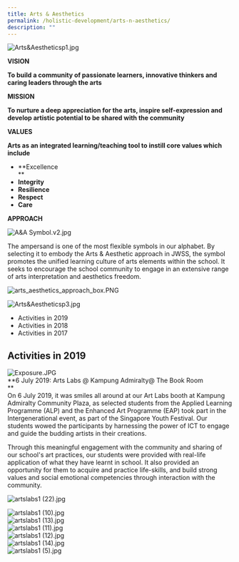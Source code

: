 ```yaml
---
title: Arts & Aesthetics
permalink: /holistic-development/arts-n-aesthetics/
description: ""
---
```



![Arts&Aestheticsp1.jpg](https://jurongwestsec.moe.edu.sg/qql/slot/u198/Arts&Aes(CD)/2017/Arts&Aestheticsp1.jpg)

  

**VISION**           

**To build a community of passionate learners, innovative thinkers and caring leaders through the arts**

**MISSION**

**To nurture a deep appreciation for the arts, inspire self-expression and develop artistic potential to be shared with the community**

**VALUES**          

**Arts as an integrated learning/teaching tool to instill core values which include** 

*   **Excellence  
    **
*   **Integrity**
*   **Resilience**
*   **Respect**
*   **Care** 

  

**APPROACH**

![A&A Symbol.v2.jpg](https://jurongwestsec.moe.edu.sg/qql/slot/u198/Arts&Aes(CD)/A&A%20Symbol.v2.jpg)  

The ampersand is one of the most flexible symbols in our alphabet. By selecting it to embody the Arts & Aesthetic approach in JWSS, the symbol promotes the unified learning culture of arts elements within the school. It seeks to encourage the school community to engage in an extensive range of arts interpretation and aesthetics freedom.  
  
![arts_aesthetics_approach_box.PNG](https://jurongwestsec.moe.edu.sg/qql/slot/u198/Arts&Aes(CD)/arts_aesthetics_approach_box.PNG)

  
![Arts&Aestheticsp3.jpg](https://jurongwestsec.moe.edu.sg/qql/slot/u198/Arts&Aes(CD)/2017/Arts&Aestheticsp3.jpg)

  

*   Activities in 2019
*   Activities in 2018
*   Activities in 2017

Activities in 2019
------------------

  
![Exposure.JPG](https://jurongwestsec-moe-edu-sg-admin.cwp.sg/qql/slot/u198/Character%20Development/Arts_Aesthetics/General/Exposure.JPG)  
**6 July 2019: Arts Labs @ Kampung Admiralty@ The Book Room  
**  
On 6 July 2019, it was smiles all around at our Art Labs booth at Kampung Admiralty Community Plaza, as selected students from the Applied Learning Programme (ALP) and the Enhanced Art Programme (EAP) took part in the Intergenerational event, as part of the Singapore Youth Festival. Our students wowed the participants by harnessing the power of ICT to engage and guide the budding artists in their creations.   
  
Through this meaningful engagement with the community and sharing of our school's art practices, our students were provided with real-life application of what they have learnt in school. It also provided an opportunity for them to acquire and practice life-skills, and build strong values and social emotional competencies through interaction with the community.  
  
![artslabs1 (22).jpg](https://jurongwestsec.moe.edu.sg/qql/slot/u198/Events/2019/Arts%20Labs%20at%20Kampung%20Admiralty/artslabs1%20(22).jpg)  
  
![artslabs1 (10).jpg](https://jurongwestsec.moe.edu.sg/qql/slot/u198/Events/2019/Arts%20Labs%20at%20Kampung%20Admiralty/artslabs1%20(10).jpg)  
![artslabs1 (13).jpg](https://jurongwestsec.moe.edu.sg/qql/slot/u198/Events/2019/Arts%20Labs%20at%20Kampung%20Admiralty/artslabs1%20(13).jpg)  
![artslabs1 (11).jpg](https://jurongwestsec.moe.edu.sg/qql/slot/u198/Events/2019/Arts%20Labs%20at%20Kampung%20Admiralty/artslabs1%20(11).jpg)  
![artslabs1 (12).jpg](https://jurongwestsec.moe.edu.sg/qql/slot/u198/Events/2019/Arts%20Labs%20at%20Kampung%20Admiralty/artslabs1%20(12).jpg)  
![artslabs1 (14).jpg](https://jurongwestsec.moe.edu.sg/qql/slot/u198/Events/2019/Arts%20Labs%20at%20Kampung%20Admiralty/artslabs1%20(14).jpg)  
![artslabs1 (5).jpg](https://jurongwestsec.moe.edu.sg/qql/slot/u198/Events/2019/Arts%20Labs%20at%20Kampung%20Admiralty/artslabs1%20(5).jpg)